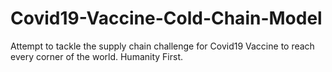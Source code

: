 # Covid19-Vaccine-Cold-Chain-Model
Attempt to tackle the supply chain challenge for Covid19 Vaccine to reach every corner of the world. Humanity First.
